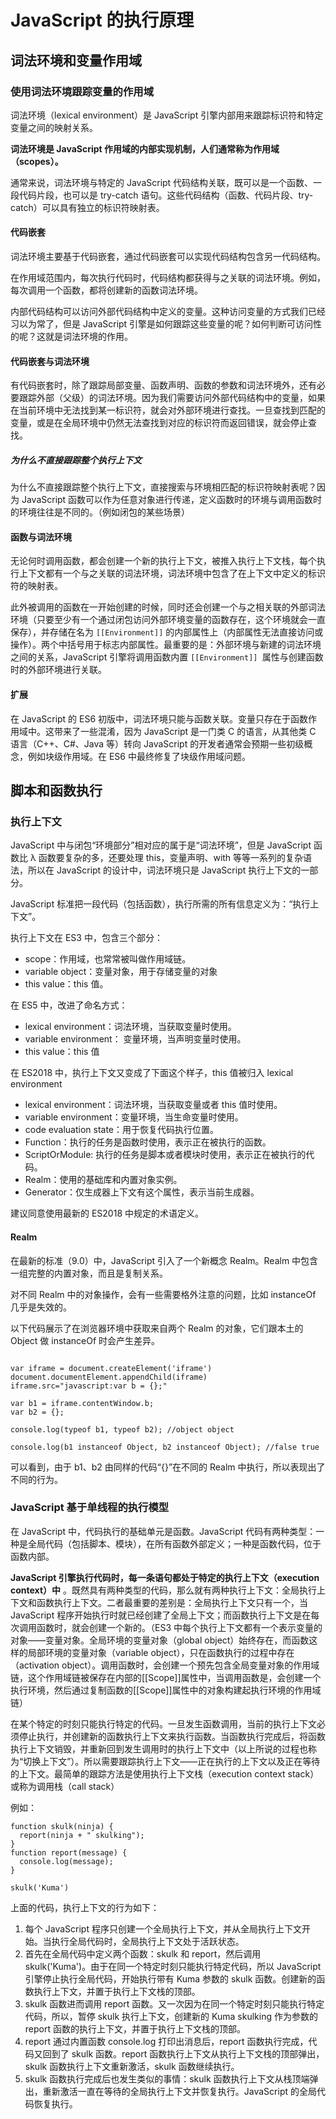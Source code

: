 <!--
 * @Author: chenfangxu
 * @Date: 2021-01-24 15:04:23
 * @Description: JavaScript的执行原理
 * @LastEditors: chenfangxu
 * @LastEditTime: 2021-01-25 07:14:34
 * @FilePath: /front/JavaScript/utility/javascript-runing.md
-->

# JavaScript 的执行原理

## 词法环境和变量作用域

### 使用词法环境跟踪变量的作用域

词法环境（lexical environment）是 JavaScript 引擎内部用来跟踪标识符和特定变量之间的映射关系。

**词法环境是 JavaScript 作用域的内部实现机制，人们通常称为作用域（scopes）。**

通常来说，词法环境与特定的 JavaScript 代码结构关联，既可以是一个函数、一段代码片段，也可以是 try-catch 语句。这些代码结构（函数、代码片段、try-catch）可以具有独立的标识符映射表。

#### 代码嵌套

词法环境主要基于代码嵌套，通过代码嵌套可以实现代码结构包含另一代码结构。

在作用域范围内，每次执行代码时，代码结构都获得与之关联的词法环境。例如，每次调用一个函数，都将创建新的函数词法环境。

内部代码结构可以访问外部代码结构中定义的变量。这种访问变量的方式我们已经习以为常了，但是 JavaScript 引擎是如何跟踪这些变量的呢？如何判断可访问性的呢？这就是词法环境的作用。

#### 代码嵌套与词法环境

有代码嵌套时，除了跟踪局部变量、函数声明、函数的参数和词法环境外，还有必要跟踪外部（父级）的词法环境。因为我们需要访问外部代码结构中的变量，如果在当前环境中无法找到某一标识符，就会对外部环境进行查找。一旦查找到匹配的变量，或是在全局环境中仍然无法查找到对应的标识符而返回错误，就会停止查找。

##### 为什么不直接跟踪整个执行上下文

为什么不直接跟踪整个执行上下文，直接搜索与环境相匹配的标识符映射表呢？因为 JavaScript 函数可以作为任意对象进行传递，定义函数时的环境与调用函数时的环境往往是不同的。（例如闭包的某些场景）

#### 函数与词法环境

无论何时调用函数，都会创建一个新的执行上下文，被推入执行上下文栈，每个执行上下文都有一个与之关联的词法环境，词法环境中包含了在上下文中定义的标识符的映射表。

此外被调用的函数在一开始创建的时候，同时还会创建一个与之相关联的外部词法环境（只要至少有一个通过闭包访问外部环境变量的函数存在，这个环境就会一直保存），并存储在名为 `[[Environment]]` 的内部属性上（内部属性无法直接访问或操作）。两个中括号用于标志内部属性。最重要的是：外部环境与新建的词法环境之间的关系，JavaScript 引擎将调用函数内置 `[[Environment]] `属性与创建函数时的外部环境进行关联。

#### 扩展

在 JavaScript 的 ES6 初版中，词法环境只能与函数关联。变量只存在于函数作用域中。这带来了一些混淆，因为 JavaScript 是一门类 C 的语言，从其他类 C 语言（C++、C#、Java 等）转向 JavaScript 的开发者通常会预期一些初级概念，例如块级作用域。在 ES6 中最终修复了块级作用域问题。

## 脚本和函数执行

### 执行上下文

JavaScript 中与闭包“环境部分”相对应的属于是“词法环境”，但是 JavaScript 函数比 λ 函数要复杂的多，还要处理 this，变量声明、with 等等一系列的复杂语法，所以在 JavaScript 的设计中，词法环境只是 JavaScript 执行上下文的一部分。

JavaScript 标准把一段代码（包括函数），执行所需的所有信息定义为：“执行上下文”。

执行上下文在 ES3 中，包含三个部分：

- scope：作用域，也常常被叫做作用域链。
- variable object：变量对象，用于存储变量的对象
- this value：this 值。

在 ES5 中，改进了命名方式：

- lexical environment：词法环境，当获取变量时使用。
- variable environment： 变量环境，当声明变量时使用。
- this value：this 值

在 ES2018 中，执行上下文又变成了下面这个样子，this 值被归入 lexical environment

- lexical environment：词法环境，当获取变量或者 this 值时使用。
- variable environment：变量环境，当生命变量时使用。
- code evaluation state：用于恢复代码执行位置。
- Function：执行的任务是函数时使用，表示正在被执行的函数。
- ScriptOrModule: 执行的任务是脚本或者模块时使用，表示正在被执行的代码。
- Realm：使用的基础库和内置对象实例。
- Generator：仅生成器上下文有这个属性，表示当前生成器。

建议同意使用最新的 ES2018 中规定的术语定义。

#### Realm

在最新的标准（9.0）中，JavaScript 引入了一个新概念 Realm。Realm 中包含一组完整的内置对象，而且是复制关系。

对不同 Realm 中的对象操作，会有一些需要格外注意的问题，比如 instanceOf 几乎是失效的。

以下代码展示了在浏览器环境中获取来自两个 Realm 的对象，它们跟本土的 Object 做 instanceOf 时会产生差异。

```

var iframe = document.createElement('iframe')
document.documentElement.appendChild(iframe)
iframe.src="javascript:var b = {};"

var b1 = iframe.contentWindow.b;
var b2 = {};

console.log(typeof b1, typeof b2); //object object

console.log(b1 instanceof Object, b2 instanceof Object); //false true
```

可以看到，由于 b1、b2 由同样的代码“{}”在不同的 Realm 中执行，所以表现出了不同的行为。

### JavaScript 基于单线程的执行模型

在 JavaScript 中，代码执行的基础单元是函数。JavaScript 代码有两种类型：一种是全局代码（包括脚本、模块），在所有函数外部定义；一种是函数代码，位于函数内部。

**JavaScript 引擎执行代码时，每一条语句都处于特定的执行上下文（execution context）中** 。既然具有两种类型的代码，那么就有两种执行上下文：全局执行上下文和函数执行上下文。二者最重要的差别是：全局执行上下文只有一个，当 JavaScript 程序开始执行时就已经创建了全局上下文；而函数执行上下文是在每次调用函数时，就会创建一个新的。（ES3 中每个执行上下文都有一个表示变量的对象——变量对象。全局环境的变量对象（global object）始终存在，而函数这样的局部环境的变量对象（variable object），只在函数执行的过程中存在（activation object）。调用函数时，会创建一个预先包含全局变量对象的作用域链，这个作用域链被保存在内部的[[Scope]]属性中，当调用函数是，会创建一个执行环境，然后通过复制函数的[[Scope]]属性中的对象构建起执行环境的作用域链）

在某个特定的时刻只能执行特定的代码。一旦发生函数调用，当前的执行上下文必须停止执行，并创建新的函数执行上下文来执行函数。当函数执行完成后，将函数执行上下文销毁，并重新回到发生调用时的执行上下文中（以上所说的过程也称为“切换上下文”）。所以需要跟踪执行上下文——正在执行的上下文以及正在等待的上下文。最简单的跟踪方法是使用执行上下文栈（execution context stack）或称为调用栈（call stack）

例如：

```
function skulk(ninja) {
  report(ninja + " skulking");
}
function report(message) {
  console.log(message);
}

skulk('Kuma')
```

上面的代码，执行上下文的行为如下：

1. 每个 JavaScript 程序只创建一个全局执行上下文，并从全局执行上下文开始。当执行全局代码时，全局执行上下文处于活跃状态。
2. 首先在全局代码中定义两个函数：skulk 和 report，然后调用 skulk('Kuma')。由于在同一个特定时刻只能执行特定代码，所以 JavaScript 引擎停止执行全局代码，开始执行带有 Kuma 参数的 skulk 函数。创建新的函数执行上下文，并置于执行上下文栈的顶部。
3. skulk 函数进而调用 report 函数。又一次因为在同一个特定时刻只能执行特定代码，所以，暂停 skulk 执行上下文，创建新的 Kuma skulking 作为参数的 report 函数的执行上下文，并置于执行上下文栈的顶部。
4. report 通过内置函数 console.log 打印出消息后，report 函数执行完成，代码又回到了 skulk 函数。report 函数执行上下文从执行上下文栈的顶部弹出，skulk 函数执行上下文重新激活，skulk 函数继续执行。
5. skulk 函数执行完成后也发生类似的事情：skulk 函数执行上下文从栈顶端弹出，重新激活一直在等待的全局执行上下文并恢复执行。JavaScript 的全局代码恢复执行。
